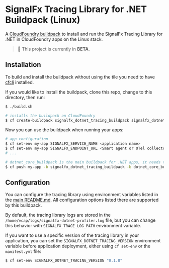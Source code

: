 # SignalFx Tracing Library for .NET Buildpack (Linux)

A [CloudFoundry buildpack](https://docs.run.pivotal.io/buildpacks/) to install
and run the SignalFx Tracing Library for .NET in CloudFoundry apps on the Linux stack.

> :construction: This project is currently in **BETA**.

## Installation

To build and install the buildpack without using the tile you need to have
[cfcli](https://docs.cloudfoundry.org/cf-cli/install-go-cli.html) installed.

If you would like to install the buildpack, clone this repo, change to this directory, then run:

```sh
$ ./build.sh

# installs the buildpack on CloudFoundry
$ cf create-buildpack signalfx_dotnet_tracing_buildpack signalfx_dotnet_tracing_buildpack-linux.zip 99 --enable
```

Now you can use the buildpack when running your apps:

```sh
# app configuration
$ cf set-env my-app SIGNALFX_SERVICE_NAME <application name>
$ cf set-env my-app SIGNALFX_ENDPOINT_URL <Smart agent or OTel collector address>
# ...

# dotnet_core_buildpack is the main buildpack for .NET apps, it needs to be the final one
$ cf push my-app -b signalfx_dotnet_tracing_buildpack -b dotnet_core_buildpack
```

## Configuration

You can configure the tracing library using environment variables listed in the [main README.md](../../../README.md).
All configuration options listed there are supported by this buildpack.

By default, the tracing library logs are stored in the `/home/vcap/logs/signalfx-dotnet-profiler.log` file, but you can change this behavior with `SIGNALFX_TRACE_LOG_PATH` environment variable.

If you want to use a specific version of the tracing library in your application, you can set the `SIGNALFX_DOTNET_TRACING_VERSION`
environment variable before application deployment, either using `cf set-env` or the `manifest.yml` file:

```sh
$ cf set-env SIGNALFX_DOTNET_TRACING_VERSION "0.1.8"
```
